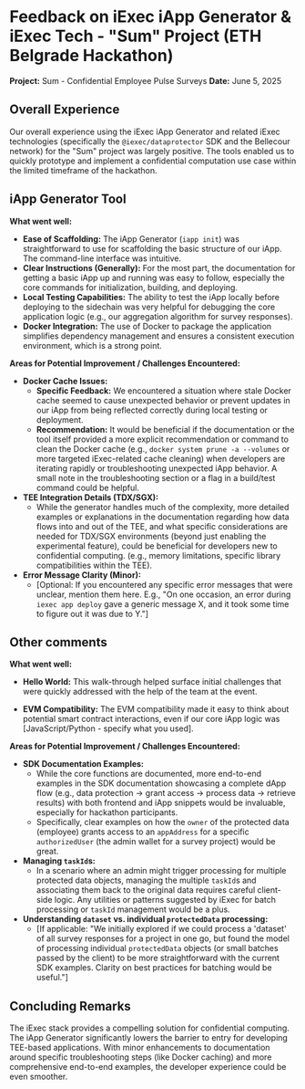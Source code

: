 # Feedback on iExec iApp Generator & iExec Tech - "Sum" Project (ETH Belgrade Hackathon)

**Project:** Sum - Confidential Employee Pulse Surveys
**Date:** June 5, 2025

## Overall Experience

Our overall experience using the iExec iApp Generator and related iExec technologies (specifically the `@iexec/dataprotector` SDK and the Bellecour network) for the "Sum" project was largely positive. The tools enabled us to quickly prototype and implement a confidential computation use case within the limited timeframe of the hackathon.

## iApp Generator Tool

**What went well:**

*   **Ease of Scaffolding:** The iApp Generator (`iapp init`) was straightforward to use for scaffolding the basic structure of our iApp. The command-line interface was intuitive.
*   **Clear Instructions (Generally):** For the most part, the documentation for getting a basic iApp up and running was easy to follow, especially the core commands for initialization, building, and deploying.
*   **Local Testing Capabilities:** The ability to test the iApp locally before deploying to the sidechain was very helpful for debugging the core application logic (e.g., our aggregation algorithm for survey responses).
*   **Docker Integration:** The use of Docker to package the application simplifies dependency management and ensures a consistent execution environment, which is a strong point.

**Areas for Potential Improvement / Challenges Encountered:**

*   **Docker Cache Issues:**
    *   **Specific Feedback:** We encountered a situation where stale Docker cache seemed to cause unexpected behavior or prevent updates in our iApp from being reflected correctly during local testing or deployment.
    *   **Recommendation:** It would be beneficial if the documentation or the tool itself provided a more explicit recommendation or command to clean the Docker cache (e.g., `docker system prune -a --volumes` or more targeted iExec-related cache cleaning) when developers are iterating rapidly or troubleshooting unexpected iApp behavior. A small note in the troubleshooting section or a flag in a build/test command could be helpful.
*   **TEE Integration Details (TDX/SGX):**
    *   While the generator handles much of the complexity, more detailed examples or explanations in the documentation regarding how data flows into and out of the TEE, and what specific considerations are needed for TDX/SGX environments (beyond just enabling the experimental feature), could be beneficial for developers new to confidential computing. (e.g., memory limitations, specific library compatibilities within the TEE).
*   **Error Message Clarity (Minor):**
    *   [Optional: If you encountered any specific error messages that were unclear, mention them here. E.g., "On one occasion, an error during `iexec app deploy` gave a generic message X, and it took some time to figure out it was due to Y."]

## Other comments

**What went well:**

*   **Hello World:** This walk-through helped surface initial challenges that were quickly addressed with the help of the team at the event.

*   **EVM Compatibility:** The EVM compatibility made it easy to think about potential smart contract interactions, even if our core iApp logic was [JavaScript/Python - specify what you used].

**Areas for Potential Improvement / Challenges Encountered:**

*   **SDK Documentation Examples:**
    *   While the core functions are documented, more end-to-end examples in the SDK documentation showcasing a complete dApp flow (e.g., data protection -> grant access -> process data -> retrieve results) with both frontend and iApp snippets would be invaluable, especially for hackathon participants.
    *   Specifically, clear examples on how the `owner` of the protected data (employee) grants access to an `appAddress` for a specific `authorizedUser` (the admin wallet for a survey project) would be great.
*   **Managing `taskId`s:**
    *   In a scenario where an admin might trigger processing for multiple protected data objects, managing the multiple `taskId`s and associating them back to the original data requires careful client-side logic. Any utilities or patterns suggested by iExec for batch processing or `taskId` management would be a plus.
*   **Understanding `dataset` vs. individual `protectedData` processing:**
    *   [If applicable: "We initially explored if we could process a 'dataset' of all survey responses for a project in one go, but found the model of processing individual `protectedData` objects (or small batches passed by the client) to be more straightforward with the current SDK examples. Clarity on best practices for batching would be useful."]

## Concluding Remarks

The iExec stack provides a compelling solution for confidential computing. The iApp Generator significantly lowers the barrier to entry for developing TEE-based applications. With minor enhancements to documentation around specific troubleshooting steps (like Docker caching) and more comprehensive end-to-end examples, the developer experience could be even smoother.